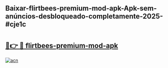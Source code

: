 ## Baixar-flirtbees-premium-mod-apk-Apk-sem-anúncios-desbloqueado-completamente-2025-#cje1c

# <h2><a href="https://ainizakaria.my?title=flirtbees-premium-mod-apk&ref=20M">🔗👉 🔴 flirtbees-premium-mod-apk</a></h2>

[![acn](https://github.com/user-attachments/assets/0f9c940e-d8b0-45ae-aac7-cd30a18b3e1c)](https://ainizakaria.my?title=flirtbees-premium-mod-apk&ref=20M)

